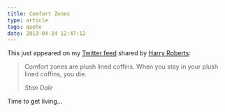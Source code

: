 ```yaml
---
title: Comfort Zones
type: article
tags: quote
date: 2013-04-24 12:47:12
---
```

<p> This just appeared on my <a href="https://twitter.com/csswizardry/status/327024449880748032/photo/1" target="_blank">Twitter feed</a> shared by <a href="https://twitter.com/csswizardry" target="_blank">Harry Roberts</a>:</p><blockquote> <p> Comfort zones are plush lined coffins. When you stay in your plush lined coffins, you die.</p> <p> <cite>Stan Dale</cite></p></blockquote><p> Time to get living...</p>
